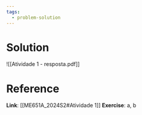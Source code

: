 ```yaml
---
tags:
  - problem-solution
---
```

# Solution
![[Atividade 1 - resposta.pdf]]

# Reference
**Link**: [[ME651A_2024S2#Atividade 1]]
**Exercise**: a, b